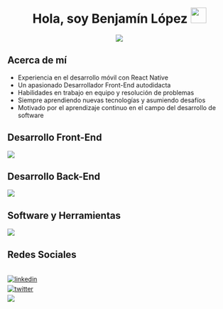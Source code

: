 <!-- Presentación -->
<h1 align="center">
	<b>Hola, soy Benjamín López</b>
	<img src="https://media.giphy.com/media/hvRJCLFzcasrR4ia7z/giphy.gif" width="35">
</h1>

<!-- Texto en movimiento de Front-End -->
<p align="center">
	<img src="https://readme-typing-svg.herokuapp.com?font=Time+New+Roman&color=cyan&size=25&center=true&vCenter=true&width=600&height=100&lines=Desarrollador+Front-End+Developer;Estudiante+De+Analista+Programador;">
</p>

<!-- Sobre mí -->
## **Acerca de mí**

- Experiencia en el desarrollo móvil con React Native
- Un apasionado Desarrollador Front-End autodidacta
- Habilidades en trabajo en equipo y resolución de problemas
- Siempre aprendiendo nuevas tecnologías y asumiendo desafíos
- Motivado por el aprendizaje continuo en el campo del desarrollo de software

<!-- Front-End Tecnologías -->
## **Desarrollo Front-End**
<p align="left">
  <a href="https://skillicons.dev">
    <img src="https://skillicons.dev/icons?i=react,ts,html,js,vite,css,tailwind,bootstrap&perline=12" />
  </a>
</p>

<!-- BackEnd Tecnologías -->
## **Desarrollo Back-End**
<p align="left">
  <a href="https://skillicons.dev">
    <img src="https://skillicons.dev/icons?i=nodejs,mysql,express&perline=12" />
  </a>
</p>

<!-- Software y Herramientas -->
## **Software y Herramientas** 
<p align="left">
  <a href="https://skillicons.dev">
    <img src="https://skillicons.dev/icons?i=git,github,vscode,postman,npm&perline=12" />
  </a>
</p>

## **Redes Sociales**
<div align='left'>
	<br>
	<a href="https://linkedin.com/in/0xabdulkhalid" target="_blank">
		<img src="https://img.shields.io/badge/linkedin:  0xabdulkhalid-%2300acee.svg?color=405DE6&style=for-the-badge&logo=linkedin&logoColor=white" alt=linkedin style="margin-bottom: 5px;"/>
	</a>
	<br>
	<a href="https://twitter.com/0xabdulkhalid" target="_blank">
		<img src="https://img.shields.io/badge/twitter:  0xabdulkhalid-%2300acee.svg?color=1DA1F2&style=for-the-badge&logo=twitter&logoColor=white" alt=twitter style="margin-bottom: 5px;"/>
	</a>
	<br>
	<a href="mailto:0xabdulkhalid@gmail.com" target="_blank">
		<img src="https://img.shields.io/badge/gmail:  0xabdulkhalid-%23EA4335.svg?style=for-the-badge&logo=gmail&logoColor=white" t=mail style="margin-bottom: 5px;" />
	</a>
</div>



